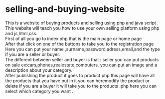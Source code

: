 # selling-and-buying-website
This is a website of buying products and selling using php and java script .<br>
This website will teach you how to use your own selling platform using php and js,html,css.<br>
First of all you go to index.php that is the main page or home page<br>
After that click on one of the buttons to take you to the registration page <br>
Here you can put your name ,surname,password,adress,email,and the type if you are a seller or buyer.<br>
The different between seller and buyer is that : seller you can put products on sale ex:cars,phones,realestate,computers. you can put an image and a description about your category.<br>
After publishing the product it goes to product.php this page will have all the products that you have put in it you can heremodify the product or delete if you are a buyer it will take you to the products .php here you can select which category you want .
